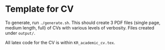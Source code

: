 # Template for CV

To generate, run `./generate.sh`. This should create 3 PDF files (single page, medium length, full) of CVs with 
various levels of verbosity. Files created under `output/`. 

All latex code for the CV is within `KR_academic_cv.tex`.   
